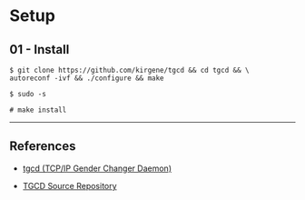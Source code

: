 # Setup

## 01 - Install

```
$ git clone https://github.com/kirgene/tgcd && cd tgcd && \
autoreconf -ivf && ./configure && make

$ sudo -s

# make install
```

---
## References

- [tgcd (TCP/IP Gender Changer Daemon)](https://tgcd.sourceforge.net)

- [TGCD Source Repository](https://github.com/kirgene/tgcd)